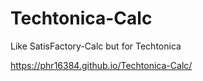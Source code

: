 # Techtonica-Calc
Like SatisFactory-Calc but for Techtonica

https://phr16384.github.io/Techtonica-Calc/